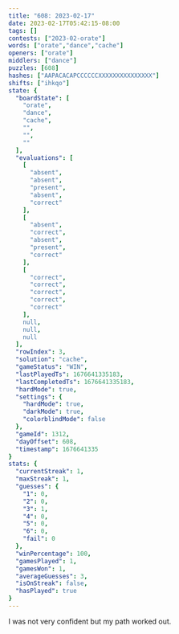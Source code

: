 ```yaml
---
title: "608: 2023-02-17"
date: 2023-02-17T05:42:15-08:00
tags: []
contests: ["2023-02-orate"]
words: ["orate","dance","cache"]
openers: ["orate"]
middlers: ["dance"]
puzzles: [608]
hashes: ["AAPACACAPCCCCCCXXXXXXXXXXXXXXX"]
shifts: ["ihkqo"]
state: {
  "boardState": [
    "orate",
    "dance",
    "cache",
    "",
    "",
    ""
  ],
  "evaluations": [
    [
      "absent",
      "absent",
      "present",
      "absent",
      "correct"
    ],
    [
      "absent",
      "correct",
      "absent",
      "present",
      "correct"
    ],
    [
      "correct",
      "correct",
      "correct",
      "correct",
      "correct"
    ],
    null,
    null,
    null
  ],
  "rowIndex": 3,
  "solution": "cache",
  "gameStatus": "WIN",
  "lastPlayedTs": 1676641335183,
  "lastCompletedTs": 1676641335183,
  "hardMode": true,
  "settings": {
    "hardMode": true,
    "darkMode": true,
    "colorblindMode": false
  },
  "gameId": 1312,
  "dayOffset": 608,
  "timestamp": 1676641335
}
stats: {
  "currentStreak": 1,
  "maxStreak": 1,
  "guesses": {
    "1": 0,
    "2": 0,
    "3": 1,
    "4": 0,
    "5": 0,
    "6": 0,
    "fail": 0
  },
  "winPercentage": 100,
  "gamesPlayed": 1,
  "gamesWon": 1,
  "averageGuesses": 3,
  "isOnStreak": false,
  "hasPlayed": true
}
---
```

<!-- more -->
I was not very confident but my path worked out. 
